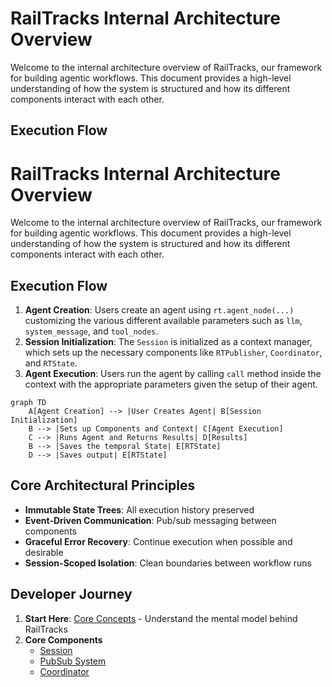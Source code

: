 # RailTracks Internal Architecture Overview

Welcome to the internal architecture overview of RailTracks, our framework for building agentic workflows. This document provides a high-level understanding of how the system is structured and how its different components interact with each other.

## Execution Flow
# RailTracks Internal Architecture Overview

Welcome to the internal architecture overview of RailTracks, our framework for building agentic workflows. This document provides a high-level understanding of how the system is structured and how its different components interact with each other.

## Execution Flow

1. **Agent Creation**: Users create an agent using `rt.agent_node(...)` customizing the various different available parameters such as `llm`, `system_message`, and `tool_nodes`. 
2. **Session Initialization**: The `Session` is initialized as a context manager, which sets up the necessary components like `RTPublisher`, `Coordinator`, and `RTState`.
3. **Agent Execution**: Users run the agent by calling `call` method inside the context with the appropriate parameters given the setup of their agent.

```mermaid
graph TD
    A[Agent Creation] --> |User Creates Agent| B[Session Initialization]
    B --> |Sets up Components and Context| C[Agent Execution]
    C --> |Runs Agent and Returns Results| D[Results]
    B --> |Saves the temporal State| E[RTState]
    D --> |Saves output| E[RTState]
```

## Core Architectural Principles
- **Immutable State Trees**: All execution history preserved
- **Event-Driven Communication**: Pub/sub messaging between components  
- **Graceful Error Recovery**: Continue execution when possible and desirable
- **Session-Scoped Isolation**: Clean boundaries between workflow runs

## Developer Journey

1. **Start Here**: [Core Concepts](concepts.md) - Understand the mental model behind RailTracks
2. **Core Components**
    - [Session](session.md)
    - [PubSub System](pubsub.md)
    - [Coordinator](coordinator.md)